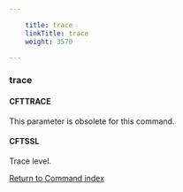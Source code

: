 ```yaml
---

    title: trace 
    linkTitle: trace
    weight: 3570

---
```

<span id="trace"></span>

### trace

#### CFTTRACE

This parameter is obsolete for this command.

#### CFTSSL

Trace level.

[Return to Command index](../../)
